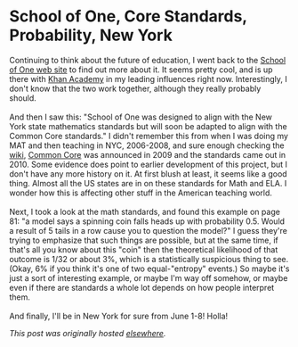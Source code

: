 # School of One, Core Standards, Probability, New York

<p>Continuing to think about the future of education, I went back to the <a href="http://schoolofone.org/">School of One web site</a> to find out more about it. It seems pretty cool, and is up there with <a href="http://www.khanacademy.org/">Khan Academy</a> in my leading influences right now. Interestingly, I don't know that the two work together, although they really probably should.<br><br>And then I saw this: "School of One was designed to align with the New York state mathematics standards but will soon be adapted to align with the Common Core standards." I didn't remember this from when I was doing my MAT and then teaching in NYC, 2006-2008, and sure enough checking the <a href="http://en.wikipedia.org/wiki/Common_Core_State_Standards_Initiative">wiki</a>, <a href="http://www.corestandards.org/">Common Core</a> was announced in 2009 and the standards came out in 2010. Some evidence does point to earlier development of this project, but I don't have any more history on it. At first blush at least, it seems like a good thing. Almost all the US states are in on these standards for Math and ELA. I wonder how this is affecting other stuff in the American teaching world.<br><br>Next, I took a look at the math standards, and found this example on page 81: "a model says a spinning coin falls heads up with probability 0.5. Would a result of 5 tails in a row cause you to question the model?" I guess they're trying to emphasize that such things are possible, but at the same time, if that's all you know about this "coin" then the theoretical likelihood of that outcome is 1/32 or about 3%, which is a statistically suspicious thing to see. (Okay, 6% if you think it's one of two equal-"entropy" events.) So maybe it's just a sort of interesting example, or maybe I'm way off somehow, or maybe even if there are standards a whole lot depends on how people interpret them.<br><br>And finally, I'll be in New York for sure from June 1-8! Holla!</p>


*This post was originally hosted [elsewhere](http://planspace.blogspot.com/2011/05/school-of-one-core-standards.html).*
